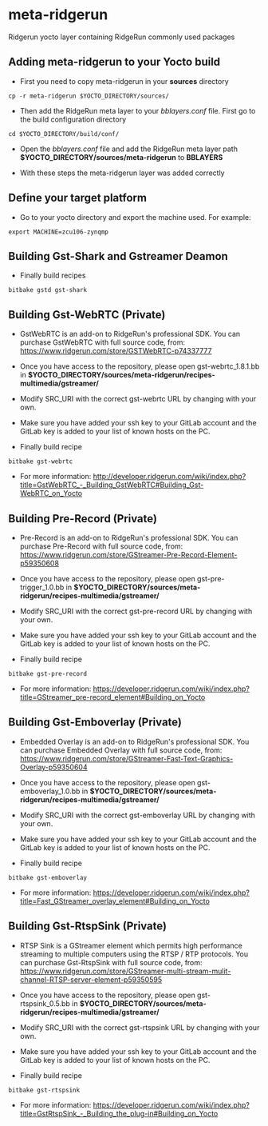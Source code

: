 # meta-ridgerun

Ridgerun yocto layer containing RidgeRun commonly used packages

## Adding meta-ridgerun to your Yocto build

- First you need to copy meta-ridgerun in your **sources** directory
```
cp -r meta-ridgerun $YOCTO_DIRECTORY/sources/
```

- Then add the RidgeRun meta layer to your *bblayers.conf* file. First go to the build configuration directory
```
cd $YOCTO_DIRECTORY/build/conf/
```

- Open the *bblayers.conf* file and add the RidgeRun meta layer path **$YOCTO_DIRECTORY/sources/meta-ridgerun** to **BBLAYERS**

- With these steps the meta-ridgerun layer was added correctly

## Define your target platform

- Go to your yocto directory and export the machine used. For example:
```
export MACHINE=zcu106-zynqmp
```

## Building Gst-Shark and Gstreamer Deamon

- Finally build recipes
```
bitbake gstd gst-shark
```

## Building Gst-WebRTC (Private)

- GstWebRTC is an add-on to RidgeRun's professional SDK. You can purchase GstWebRTC with full source code, from:
    https://www.ridgerun.com/store/GSTWebRTC-p74337777

- Once you have access to the repository, please open gst-webrtc_1.8.1.bb in **$YOCTO_DIRECTORY/sources/meta-ridgerun/recipes-multimedia/gstreamer/**

- Modify SRC_URI with the correct gst-webrtc URL by changing **<Customer-Directory>** with your own.

- Make sure you have added your ssh key to your GitLab account and the GitLab key is added to your list of known hosts on the PC.

- Finally build recipe
```
bitbake gst-webrtc
```
- For more information: 
    http://developer.ridgerun.com/wiki/index.php?title=GstWebRTC_-_Building_GstWebRTC#Building_Gst-WebRTC_on_Yocto

## Building Pre-Record (Private)

- Pre-Record is an add-on to RidgeRun's professional SDK. You can purchase Pre-Record with full source code, from:
    https://www.ridgerun.com/store/GStreamer-Pre-Record-Element-p59350608

- Once you have access to the repository, please open gst-pre-trigger_1.0.bb in **$YOCTO_DIRECTORY/sources/meta-ridgerun/recipes-multimedia/gstreamer/**

- Modify SRC_URI with the correct gst-pre-record URL by changing **<Customer-Directory>** with your own.

- Make sure you have added your ssh key to your GitLab account and the GitLab key is added to your list of known hosts on the PC.

- Finally build recipe
```
bitbake gst-pre-record
```
- For more information:
    https://developer.ridgerun.com/wiki/index.php?title=GStreamer_pre-record_element#Building_on_Yocto

## Building Gst-Emboverlay (Private)

- Embedded Overlay is an add-on to RidgeRun's professional SDK. You can purchase Embedded Overlay with full source code, from:
    https://www.ridgerun.com/store/GStreamer-Fast-Text-Graphics-Overlay-p59350604

- Once you have access to the repository, please open gst-emboverlay_1.0.bb in **$YOCTO_DIRECTORY/sources/meta-ridgerun/recipes-multimedia/gstreamer/**

- Modify SRC_URI with the correct gst-emboverlay URL by changing **<Customer-Directory>** with your own.

- Make sure you have added your ssh key to your GitLab account and the GitLab key is added to your list of known hosts on the PC.

- Finally build recipe
```
bitbake gst-emboverlay
```
- For more information:
    https://developer.ridgerun.com/wiki/index.php?title=Fast_GStreamer_overlay_element#Building_on_Yocto


## Building Gst-RtspSink (Private)

- RTSP Sink is a GStreamer element which permits high performance streaming to multiple computers using the RTSP / RTP protocols. You can purchase Gst-RtspSink with full source code, from:
    https://www.ridgerun.com/store/GStreamer-multi-stream-mulit-channel-RTSP-server-element-p59350595

- Once you have access to the repository, please open gst-rtspsink_0.5.bb in **$YOCTO_DIRECTORY/sources/meta-ridgerun/recipes-multimedia/gstreamer/**

- Modify SRC_URI with the correct gst-rtspsink URL by changing **<Customer-Directory>** with your own.

- Make sure you have added your ssh key to your GitLab account and the GitLab key is added to your list of known hosts on the PC.

- Finally build recipe
```
bitbake gst-rtspsink
```
- For more information:
    https://developer.ridgerun.com/wiki/index.php?title=GstRtspSink_-_Building_the_plug-in#Building_on_Yocto



